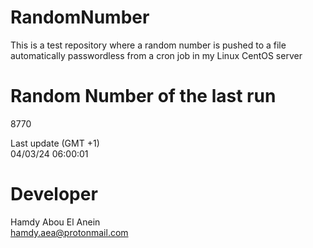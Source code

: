 # RandomNumber    
This is a test repository where a random number is pushed to a file automatically passwordless from a cron job in my Linux CentOS server    
# Random Number of the last run   
8770
      
Last update (GMT +1)    
04/03/24 06:00:01
# Developer    
Hamdy Abou El Anein   
hamdy.aea@protonmail.com
